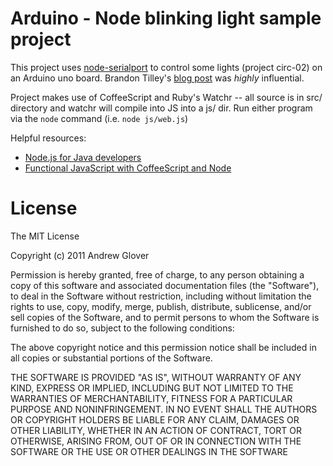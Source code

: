 # Arduino - Node blinking light sample project 


This project uses [node-serialport](https://github.com/voodootikigod/node-serialport) to control some lights (project circ-02) on an Arduino uno board. Brandon Tilley's [blog post](http://brandontilley.com/2012/03/02/controlling-an-arduino-from-nodejs.html) was *highly* influential.  

Project makes use of CoffeeScript and Ruby's Watchr -- all source is in src/ directory and watchr will compile into JS into a js/ dir. Run either program via the `node` command (i.e. `node js/web.js`)

Helpful resources:
  * [Node.js for Java developers](http://www.ibm.com/developerworks/java/library/j-nodejs/)
  * [Functional JavaScript with CoffeeScript and Node](http://www.ibm.com/developerworks/java/library/j-coffeescript/index.html?ca=drs-)


# License

The MIT License

Copyright (c) 2011 Andrew Glover

Permission is hereby granted, free of charge, to any person obtaining a copy of this software and associated documentation files (the "Software"), to deal in the Software without restriction, including without limitation the rights to use, copy, modify, merge, publish, distribute, sublicense, and/or sell copies of the Software, and to permit persons to whom the Software is furnished to do so, subject to the following conditions:

The above copyright notice and this permission notice shall be included in all copies or substantial portions of the Software.

THE SOFTWARE IS PROVIDED "AS IS", WITHOUT WARRANTY OF ANY KIND, EXPRESS OR IMPLIED, INCLUDING BUT NOT LIMITED TO THE WARRANTIES OF MERCHANTABILITY, FITNESS FOR A PARTICULAR PURPOSE AND NONINFRINGEMENT. IN NO EVENT SHALL THE AUTHORS OR COPYRIGHT HOLDERS BE LIABLE FOR ANY CLAIM, DAMAGES OR OTHER LIABILITY, WHETHER IN AN ACTION OF CONTRACT, TORT OR OTHERWISE, ARISING FROM, OUT OF OR IN CONNECTION WITH THE SOFTWARE OR THE USE OR OTHER DEALINGS IN THE SOFTWARE